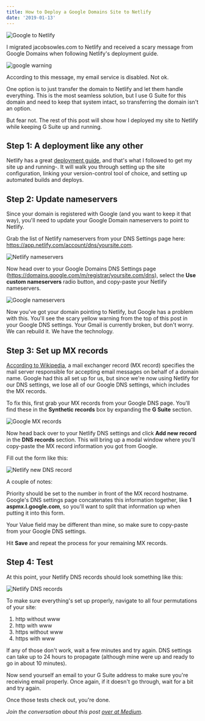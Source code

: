 ```yaml
---
title: How to Deploy a Google Domains Site to Netlify
date: '2019-01-13'
---
```


![Google to Netlify](./banner.png)

I migrated jacobsowles.com to Netlify and received a scary message from Google Domains when following Netlify's deployment guide.

![google warning](./google-warning.png)

According to this message, my email service is disabled. Not ok.

One option is to just transfer the domain to Netlify and let them handle everything. This is the most seamless solution, but I use G Suite for this domain and need to keep that system intact, so transferring the domain isn't an option.

But fear not. The rest of this post will show how I deployed my site to Netlify while keeping G Suite up and running.

## Step 1: A deployment like any other

Netlify has a great [deployment guide](https://www.netlify.com/blog/2016/09/29/a-step-by-step-guide-deploying-on-netlify/ 'Netlify deployment guide'), and that's what I followed to get my site up and running-. It will walk you through setting up the site configuration, linking your version-control tool of choice, and setting up automated builds and deploys.

## Step 2: Update nameservers

Since your domain is registered with Google (and you want to keep it that way), you'll need to update your Google Domain nameservers to point to Netlify.

Grab the list of Netlify nameservers from your DNS Settings page here: https://app.netlify.com/account/dns/yoursite.com.

![Netlify nameservers](./netlify-nameservers.png)

Now head over to your Google Domains DNS Settings page (https://domains.google.com/m/registrar/yoursite.com/dns), select the **Use custom nameservers** radio button, and copy-paste your Netlify nameservers.

![Google nameservers](./google-nameservers.png)

Now you've got your domain pointing to Netlify, but Google has a problem with this. You'll see the scary yellow warning from the top of this post in your Google DNS settings. Your Gmail is currently broken, but don't worry. We can rebuild it. We have the technology.

## Step 3: Set up MX records

[According to Wikipedia](https://en.wikipedia.org/wiki/MX_record 'Wikipedia - MX Record'), a mail exchanger record (MX record) specifies the mail server responsible for accepting email messages on behalf of a domain name. Google had this all set up for us, but since we're now using Netlify for our DNS settings, we lose all of our Google DNS settings, which includes the MX records.

To fix this, first grab your MX records from your Google DNS page. You'll find these in the **Synthetic records** box by expanding the **G Suite** section.

![Google MX records](./google-mx-records.png)

Now head back over to your Netlify DNS settings and click **Add new record** in the **DNS records** section. This will bring up a modal window where you'll copy-paste the MX record information you got from Google.

Fill out the form like this:

![Netlify new DNS record](./netlify-new-dns-record.png)

A couple of notes:

Priority should be set to the number in front of the MX record hostname. Google's DNS settings page concatenates this information together, like **1 aspmx.l.google.com**, so you'll want to split that information up when putting it into this form.

Your Value field may be different than mine, so make sure to copy-paste from your Google DNS settings.

Hit **Save** and repeat the process for your remaining MX records.

## Step 4: Test

At this point, your Netlify DNS records should look something like this:

![Netlify DNS records](./netlify-dns-records.png)

To make sure everything's set up properly, navigate to all four permutations of your site:

1. http without www
2. http with www
3. https without www
4. https with www

If any of those don't work, wait a few minutes and try again. DNS settings can take up to 24 hours to propagate (although mine were up and ready to go in about 10 minutes).

Now send yourself an email to your G Suite address to make sure you're receiving email properly. Once again, if it doesn't go through, wait for a bit and try again.

Once those tests check out, you're done.

_Join the conversation about this post [over at Medium](https://medium.com/@jacobsowles/how-to-deploy-a-google-domains-site-to-netlify-c62793d8c95e 'Medium - How to Deploy a Google Domains Site to Netlify')._
